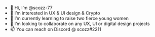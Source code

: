 - 👋 Hi, I’m @scozz-77
- 👀 I’m interested in UX & UI design & Crypto
- 🌱 I’m currently learning to raise two fierce young women
- 💞️ I’m looking to collaborate on any UX, UI or digital design projects
- 📫 You can reach on Discord @ scozz#2211

<!---
scozz-77/scozz-77 is a ✨ special ✨ repository because its `README.md` (this file) appears on your GitHub profile.
You can click the Preview link to take a look at your changes.
--->
